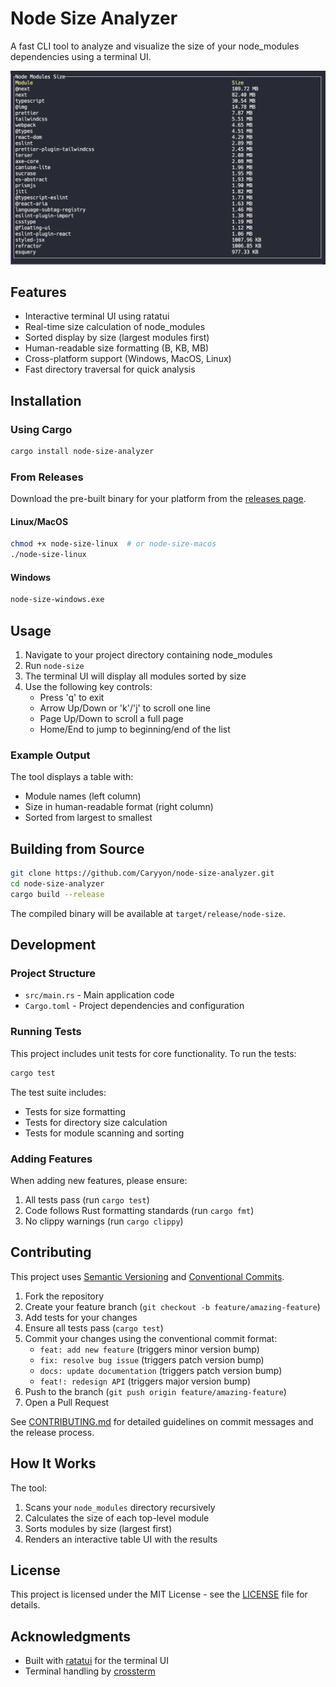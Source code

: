 # Node Size Analyzer

A fast CLI tool to analyze and visualize the size of your node_modules dependencies using a terminal UI.

![Screenshot of Node Size Analyzer](screenshot.png)

## Features

- Interactive terminal UI using ratatui
- Real-time size calculation of node_modules
- Sorted display by size (largest modules first)
- Human-readable size formatting (B, KB, MB)
- Cross-platform support (Windows, MacOS, Linux)
- Fast directory traversal for quick analysis

## Installation

### Using Cargo

```bash
cargo install node-size-analyzer
```

### From Releases

Download the pre-built binary for your platform from the [releases page](https://github.com/Caryyon/node-size-analyzer/releases).

#### Linux/MacOS

```bash
chmod +x node-size-linux  # or node-size-macos
./node-size-linux
```

#### Windows

```bash
node-size-windows.exe
```

## Usage

1. Navigate to your project directory containing node_modules
2. Run `node-size`
3. The terminal UI will display all modules sorted by size
4. Use the following key controls:
   - Press 'q' to exit
   - Arrow Up/Down or 'k'/'j' to scroll one line
   - Page Up/Down to scroll a full page
   - Home/End to jump to beginning/end of the list

### Example Output

The tool displays a table with:
- Module names (left column)
- Size in human-readable format (right column)
- Sorted from largest to smallest

## Building from Source

```bash
git clone https://github.com/Caryyon/node-size-analyzer.git
cd node-size-analyzer
cargo build --release
```

The compiled binary will be available at `target/release/node-size`.

## Development

### Project Structure

- `src/main.rs` - Main application code
- `Cargo.toml` - Project dependencies and configuration

### Running Tests

This project includes unit tests for core functionality. To run the tests:

```bash
cargo test
```

The test suite includes:
- Tests for size formatting
- Tests for directory size calculation
- Tests for module scanning and sorting

### Adding Features

When adding new features, please ensure:
1. All tests pass (run `cargo test`)
2. Code follows Rust formatting standards (run `cargo fmt`)
3. No clippy warnings (run `cargo clippy`)

## Contributing

This project uses [Semantic Versioning](https://semver.org/) and [Conventional Commits](https://www.conventionalcommits.org/).

1. Fork the repository
2. Create your feature branch (`git checkout -b feature/amazing-feature`)
3. Add tests for your changes
4. Ensure all tests pass (`cargo test`)
5. Commit your changes using the conventional commit format:
   - `feat: add new feature` (triggers minor version bump)
   - `fix: resolve bug issue` (triggers patch version bump)
   - `docs: update documentation` (triggers patch version bump)
   - `feat!: redesign API` (triggers major version bump)
6. Push to the branch (`git push origin feature/amazing-feature`)
7. Open a Pull Request

See [CONTRIBUTING.md](CONTRIBUTING.md) for detailed guidelines on commit messages and the release process.

## How It Works

The tool:
1. Scans your `node_modules` directory recursively
2. Calculates the size of each top-level module
3. Sorts modules by size (largest first)
4. Renders an interactive table UI with the results

## License

This project is licensed under the MIT License - see the [LICENSE](LICENSE) file for details.

## Acknowledgments

- Built with [ratatui](https://github.com/ratatui-org/ratatui) for the terminal UI
- Terminal handling by [crossterm](https://github.com/crossterm-rs/crossterm)
